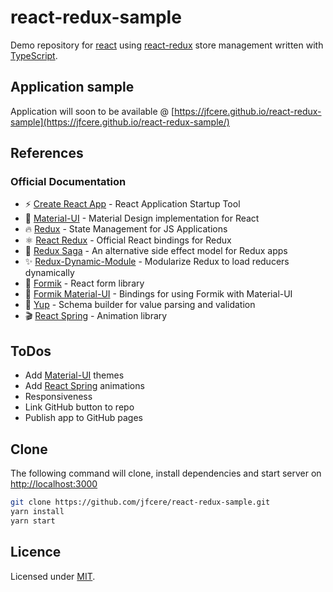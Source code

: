 # react-redux-sample

Demo repository for [react](https://reactjs.org/) using [react-redux](https://react-redux.js.org/) store management written with [TypeScript](https://www.typescriptlang.org/).

## Application sample

Application will soon to be available @ [https://jfcere.github.io/react-redux-sample](https://jfcere.github.io/react-redux-sample/)

## References

### Official Documentation

- ⚡ [Create React App](https://create-react-app.dev/) - React Application Startup Tool  
- 🎨 [Material-UI](https://material-ui.com/) - Material Design implementation for React  
- 🔥 [Redux](https://redux.js.org/) - State Management for JS Applications  
- ⚛️ [React Redux](https://react-redux.js.org/) - Official React bindings for Redux  
- 🔌 [Redux Saga](https://redux-saga.js.org/) - An alternative side effect model for Redux apps  
- ✨ [Redux-Dynamic-Module](https://redux-dynamic-modules.js.org/) - Modularize Redux to load reducers dynamically
- 📑 [Formik](https://jaredpalmer.com/formik) - React form library  
- 🧷 [Formik Material-UI](https://stackworx.github.io/formik-material-ui/) - Bindings for using Formik with Material-UI  
- 🎯 [Yup](https://github.com/jquense/yup) - Schema builder for value parsing and validation  
- 🎬 [React Spring](https://www.react-spring.io/) - Animation library  

## ToDos

- Add [Material-UI](https://material-ui.com/) themes
- Add [React Spring](https://www.react-spring.io/) animations
- Responsiveness
- Link GitHub button to repo
- Publish app to GitHub pages

## Clone

The following command will clone, install dependencies and start server on [http://localhost:3000](http://localhost:3000)

```bash
git clone https://github.com/jfcere/react-redux-sample.git
yarn install
yarn start
```

## Licence

Licensed under [MIT](https://opensource.org/licenses/MIT).

